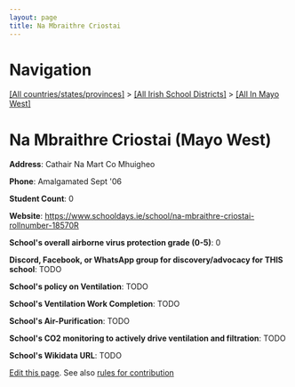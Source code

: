 ```yaml
---
layout: page
title: Na Mbraithre Criostai
---
```

# Navigation

[[All countries/states/provinces]](../../..) > [[All Irish School Districts]](../..) > [[All In Mayo West]](..)

# Na Mbraithre Criostai (Mayo West)

**Address**: Cathair Na Mart Co Mhuigheo

**Phone**: Amalgamated Sept '06

**Student Count**: 0

**Website**: <https://www.schooldays.ie/school/na-mbraithre-criostai-rollnumber-18570R>

**School's overall airborne virus protection grade (0-5)**: 0

**Discord, Facebook, or WhatsApp group for discovery/advocacy for THIS school**: TODO

**School's policy on Ventilation**: TODO

**School's Ventilation Work Completion**: TODO

**School's Air-Purification**: TODO

**School's CO2 monitoring to actively drive ventilation and filtration**: TODO

**School's Wikidata URL**: TODO


[Edit this page](https://github.com/ventilate-schools/Ireland/edit/main/./Mayo_West/Na_Mbraithre_Criostai.md). See also [rules for contribution](../../../contribution-rules/)